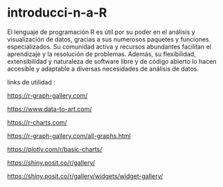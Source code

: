 # introducci-n-a-R
El lenguaje de programación R es útil por su poder en el análisis y visualización de datos, gracias a sus numerosos paquetes y funciones especializados. Su comunidad activa y recursos abundantes facilitan el aprendizaje y la resolución de problemas. Además, su flexibilidad, extensibilidad y naturaleza de software libre y de código abierto lo hacen accesible y adaptable a diversas necesidades de análisis de datos.

links de utilidad :


https://r-graph-gallery.com/

https://www.data-to-art.com/

https://r-charts.com/

https://r-graph-gallery.com/all-graphs.html

https://plotly.com/r/basic-charts/

https://shiny.posit.co/r/gallery/

https://shiny.posit.co/r/gallery/widgets/widget-gallery/
